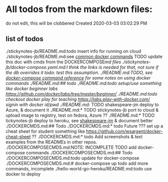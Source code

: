 # All todos from the markdown files:
do not edit, this will be clobbered
Created  2020-03-03 03:02:29 PM

## list of todos

./stickynotes-jb/README.md:todo insert info for running on cloud
./stickynotes-jb/README.md:see  [common docker commands](DOCKERCOMPOSECMDS.md) TODO update this doc with cmds from the DOCKERCOMPOSE*md files
./stickynotes-jb/docker-compose.yaml.md:I think the links is needed for that, not sure if the db overrides it todo: test this assumption.
./README.md:TODO, see [docker-compose command reference](DOCKERCOMPOSECMDS.md)  for some notes on using docker commands
./README.md:## todo
./README.md:todo setup/use something like docker beginner labs https://github.com/docker/labs/tree/master/beginner/
./README.md:todo  checkout docker play for teaching https://labs.play-with-docker.com/  signin with docker id/pwd
./README.md:* TODO shakespeare-jm deploy to Azure,  & document it 
./README.md:* TODO stickynotes-jb port to cloud & upload image to registry, test on fedora, Azure ??
./README.md:* TODO tickynotes-jb  deploy to heroku, see [shakespeare-jm](shakespeare-jm) & document better
./DOCKERCMDS.md:## Todo
./DOCKERCMDS.md:* todo Future ??? set up a cheat sheet for student something like https://github.com/wsargent/docker-cheat-sheet ??
./DOCKERCMDS.md:* todo Add screenshots & text examples from the READMEs in other repos.
./DOCKERCOMPOSECMDS.md:NOTE: INCOMPLETE TODO add docker-compose commands
./DOCKERCOMPOSECMDS.md:## Todo
./DOCKERCOMPOSECMDS.md:todo update for docker-compose
./DOCKERCOMPOSECMDS.md:# docker-compose up todo  add more commands, incomplete
./hello-world-go-heroku/README.md:todo use docker to deploy
